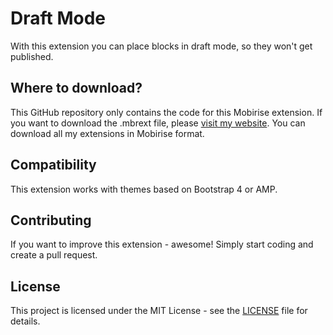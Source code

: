 # Draft Mode
With this extension you can place blocks in draft mode, so they won't get published.

## Where to download?
This GitHub repository only contains the code for this Mobirise extension. If you want to download the .mbrext file, please [visit my website](https://witsec.nl). You can download all my extensions in Mobirise format.

## Compatibility
This extension works with themes based on Bootstrap 4 or AMP.

## Contributing
If you want to improve this extension - awesome! Simply start coding and create a pull request.

## License
This project is licensed under the MIT License - see the [LICENSE](LICENSE) file for details.